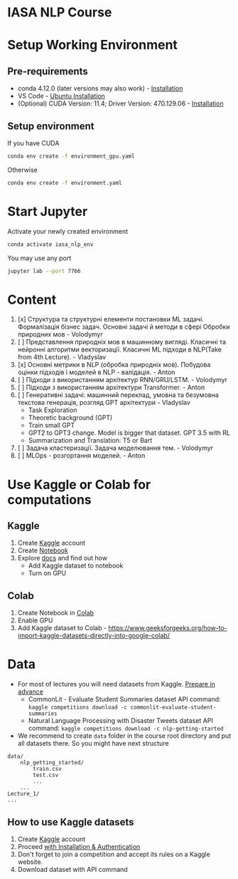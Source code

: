 # IASA NLP Course

# Setup Working Environment  

## Pre-requirements 

- conda 4.12.0 (later versions may also work) - [Installation](https://docs.anaconda.com/anaconda/install/index.html)
- VS Code - [Ubuntu Installation](https://code.visualstudio.com/docs/setup/linux)
- (Optional) CUDA Version: 11.4; Driver Version: 470.129.06 - [Installation](https://docs.nvidia.com/cuda/cuda-installation-guide-linux/index.html)

## Setup environment 

If you have CUDA
```bash
conda env create -f environment_gpu.yaml
```
Otherwise
```bash
conda env create -f environment.yaml
```

# Start Jupyter

Activate your newly created environment
```bash
conda activate iasa_nlp_env
```

You may use any port 
```bash
jupyter lab --port 7766
```

# Content 

1. [x] Структура та структурні елементи постановки ML задачі. Формалізація бізнес задач. Основні задачі й методи в сфері Обробки природних мов - Volodymyr 
2. [ ] Представлення природніх мов в машинному вигляді. Класичні та нейронні алгоритми векторизації. Класичні ML підходи в NLP(Take from 4th Lecture). - Vladyslav 
3. [x] Основні метрики в NLP (обробка природніх мов). Побудова оцінки підходів і моделей в NLP - валідація. - Anton
4. [ ] Підходи з використанням архітектур RNN/GRU/LSTM. - Volodymyr
5. [ ] Підходи з використанням архітектури Transformer. - Anton  
6. [ ] Генеративні задачі: машинний переклад, умовна та безумовна текстова генерація, розгляд GPT архітектури - Vladyslav
    - Task Exploration 
    - Theoretic background (GPT)
    - Train small GPT
    - GPT2 to GPT3 change. Model is bigger that dataset. GPT 3.5 with RL  
    - Summarization and Translation: T5 or Bart
7. [ ] Задача кластеризації. Задача моделювання тем. - Volodymyr
8. [ ] MLOps - розгортання моделей. - Anton 
# Use Kaggle or Colab for computations

## Kaggle 

1. Create [Kaggle](https://www.kaggle.com/) account 
2. Create [Notebook](https://www.kaggle.com/code)
3. Explore [docs](https://www.kaggle.com/docs/notebooks) and find out how 
    - Add Kaggle dataset to notebook 
    - Turn on GPU 

## Colab 

1. Create Notebook in [Colab](https://colab.research.google.com/)
2. Enable GPU 
3. Add Kaggle dataset to Colab - https://www.geeksforgeeks.org/how-to-import-kaggle-datasets-directly-into-google-colab/

# Data

- For most of lectures you will need datasets from Kaggle. [Prepare in advance](#how-to-use-kaggle-datasets)
    - CommonLit - Evaluate Student Summaries dataset API command: `kaggle competitions download -c commonlit-evaluate-student-summaries`
    - Natural Language Processing with Disaster Tweets dataset API command: `kaggle competitions download -c nlp-getting-started`
- We recommend to create `data` folder in the course root directory and put all datasets there. So you might have next structure

```
data/
    nlp_getting_started/
        train.csv
        test.csv
        ...
    ...
Lecture_1/
...
```

## How to use Kaggle datasets

1. Create [Kaggle](https://www.kaggle.com/) account
2. Proceed [with Installation & Authentication](https://www.kaggle.com/docs/api#getting-started-installation-&-authentication)
3. Don't forget to join a competition and accept its rules on a Kaggle website.
4. Download dataset with API command 
